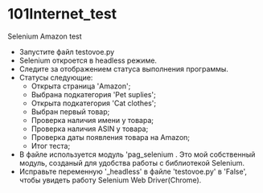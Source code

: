 # 101Internet_test
Selenium Amazon test
- Запустите файл testovoe.py
- Selenium откроется в headless режиме.
- Следите за отображением статуса выполнения программы.
- Статусы следующие:
    - Открыта страница 'Amazon';
    - Выбрана подкатегория 'Pet suplies';
    - Открыта подкатегория 'Cat clothes';
    - Выбран первый товар;
    - Проверка наличия имени у товара;
    - Проверка наличия ASIN у товара;
    - Проверка даты появления товара на Amazon;
    - Итог теста;
- В файле используется модуль 'pag_selenium . Это мой собственный модуль, созданый для удобства работы с библиотекой Selenium.
- Исправьте переменную '_headless' в файле 'testovoe.py' в 'False', чтобы увидеть работу Selenium Web Driver(Chrome).
